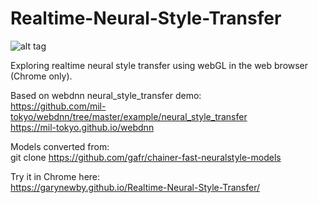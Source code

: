 # Realtime-Neural-Style-Transfer

![alt tag](https://raw.githubusercontent.com/garynewby/Realtime-Neural-Style-Transfer/master/screen.png)

Exploring realtime neural style transfer using webGL in the web browser (Chrome only).

Based on webdnn neural_style_transfer demo:  
https://github.com/mil-tokyo/webdnn/tree/master/example/neural_style_transfer  
https://mil-tokyo.github.io/webdnn

Models converted from:  
git clone https://github.com/gafr/chainer-fast-neuralstyle-models

Try it in Chrome here:  
https://garynewby.github.io/Realtime-Neural-Style-Transfer/
